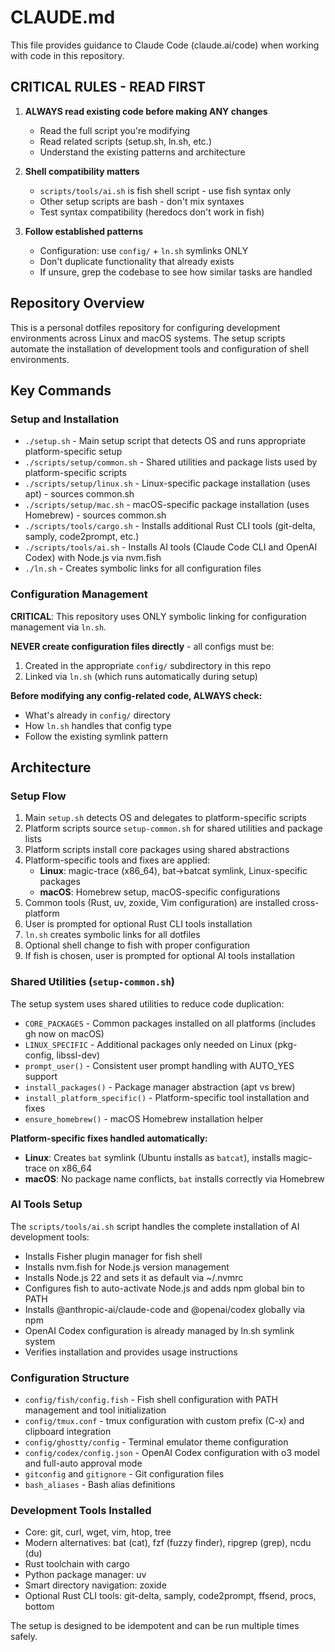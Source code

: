 # CLAUDE.md

This file provides guidance to Claude Code (claude.ai/code) when working with code in this repository.

## CRITICAL RULES - READ FIRST

1. **ALWAYS read existing code before making ANY changes**
   - Read the full script you're modifying
   - Read related scripts (setup.sh, ln.sh, etc.)
   - Understand the existing patterns and architecture

2. **Shell compatibility matters**
   - `scripts/tools/ai.sh` is fish shell script - use fish syntax only
   - Other setup scripts are bash - don't mix syntaxes
   - Test syntax compatibility (heredocs don't work in fish)

3. **Follow established patterns**
   - Configuration: use `config/` + `ln.sh` symlinks ONLY
   - Don't duplicate functionality that already exists
   - If unsure, grep the codebase to see how similar tasks are handled

## Repository Overview

This is a personal dotfiles repository for configuring development environments across Linux and macOS systems. The setup scripts automate the installation of development tools and configuration of shell environments.

## Key Commands

### Setup and Installation
- `./setup.sh` - Main setup script that detects OS and runs appropriate platform-specific setup
- `./scripts/setup/common.sh` - Shared utilities and package lists used by platform-specific scripts
- `./scripts/setup/linux.sh` - Linux-specific package installation (uses apt) - sources common.sh
- `./scripts/setup/mac.sh` - macOS-specific package installation (uses Homebrew) - sources common.sh
- `./scripts/tools/cargo.sh` - Installs additional Rust CLI tools (git-delta, samply, code2prompt, etc.)
- `./scripts/tools/ai.sh` - Installs AI tools (Claude Code CLI and OpenAI Codex) with Node.js via nvm.fish
- `./ln.sh` - Creates symbolic links for all configuration files

### Configuration Management
**CRITICAL**: This repository uses ONLY symbolic linking for configuration management via `ln.sh`. 

**NEVER create configuration files directly** - all configs must be:
1. Created in the appropriate `config/` subdirectory in this repo
2. Linked via `ln.sh` (which runs automatically during setup)

**Before modifying any config-related code, ALWAYS check:**
- What's already in `config/` directory
- How `ln.sh` handles that config type
- Follow the existing symlink pattern

## Architecture

### Setup Flow
1. Main `setup.sh` detects OS and delegates to platform-specific scripts
2. Platform scripts source `setup-common.sh` for shared utilities and package lists
3. Platform scripts install core packages using shared abstractions
4. Platform-specific tools and fixes are applied:
   - **Linux**: magic-trace (x86_64), bat→batcat symlink, Linux-specific packages
   - **macOS**: Homebrew setup, macOS-specific configurations
5. Common tools (Rust, uv, zoxide, Vim configuration) are installed cross-platform
6. User is prompted for optional Rust CLI tools installation
7. `ln.sh` creates symbolic links for all dotfiles
8. Optional shell change to fish with proper configuration
9. If fish is chosen, user is prompted for optional AI tools installation

### Shared Utilities (`setup-common.sh`)
The setup system uses shared utilities to reduce code duplication:
- `CORE_PACKAGES` - Common packages installed on all platforms (includes gh now on macOS)
- `LINUX_SPECIFIC` - Additional packages only needed on Linux (pkg-config, libssl-dev)
- `prompt_user()` - Consistent user prompt handling with AUTO_YES support
- `install_packages()` - Package manager abstraction (apt vs brew)
- `install_platform_specific()` - Platform-specific tool installation and fixes
- `ensure_homebrew()` - macOS Homebrew installation helper

**Platform-specific fixes handled automatically:**
- **Linux**: Creates `bat` symlink (Ubuntu installs as `batcat`), installs magic-trace on x86_64
- **macOS**: No package name conflicts, `bat` installs correctly via Homebrew

### AI Tools Setup
The `scripts/tools/ai.sh` script handles the complete installation of AI development tools:
- Installs Fisher plugin manager for fish shell
- Installs nvm.fish for Node.js version management
- Installs Node.js 22 and sets it as default via ~/.nvmrc
- Configures fish to auto-activate Node.js and adds npm global bin to PATH
- Installs @anthropic-ai/claude-code and @openai/codex globally via npm
- OpenAI Codex configuration is already managed by ln.sh symlink system
- Verifies installation and provides usage instructions

### Configuration Structure
- `config/fish/config.fish` - Fish shell configuration with PATH management and tool initialization
- `config/tmux.conf` - tmux configuration with custom prefix (C-x) and clipboard integration
- `config/ghostty/config` - Terminal emulator theme configuration
- `config/codex/config.json` - OpenAI Codex configuration with o3 model and full-auto approval mode
- `gitconfig` and `gitignore` - Git configuration files
- `bash_aliases` - Bash alias definitions

### Development Tools Installed
- Core: git, curl, wget, vim, htop, tree
- Modern alternatives: bat (cat), fzf (fuzzy finder), ripgrep (grep), ncdu (du)
- Rust toolchain with cargo
- Python package manager: uv
- Smart directory navigation: zoxide
- Optional Rust CLI tools: git-delta, samply, code2prompt, ffsend, procs, bottom

The setup is designed to be idempotent and can be run multiple times safely.